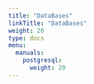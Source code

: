 ```yaml
---
title: "DataBases"
linkTitle: "DataBases"
weight: 20
type: docs
menu:
  manuals:
    postgresql:
      weight: 20
---
```

